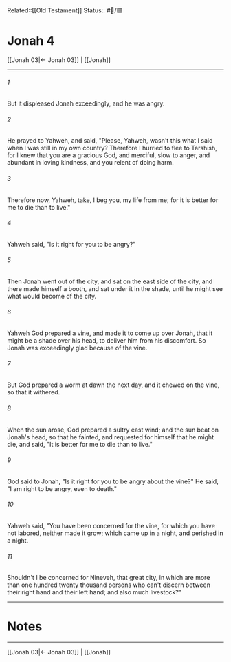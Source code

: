 Related::[[Old Testament]]
Status:: #📖/🟥
# Jonah 4

[[Jonah 03|← Jonah 03]] | [[Jonah]]
***



###### 1 
But it displeased Jonah exceedingly, and he was angry. 

###### 2 
He prayed to Yahweh, and said, "Please, Yahweh, wasn't this what I said when I was still in my own country? Therefore I hurried to flee to Tarshish, for I knew that you are a gracious God, and merciful, slow to anger, and abundant in loving kindness, and you relent of doing harm. 

###### 3 
Therefore now, Yahweh, take, I beg you, my life from me; for it is better for me to die than to live." 

###### 4 
Yahweh said, "Is it right for you to be angry?" 

###### 5 
Then Jonah went out of the city, and sat on the east side of the city, and there made himself a booth, and sat under it in the shade, until he might see what would become of the city. 

###### 6 
Yahweh God prepared a vine, and made it to come up over Jonah, that it might be a shade over his head, to deliver him from his discomfort. So Jonah was exceedingly glad because of the vine. 

###### 7 
But God prepared a worm at dawn the next day, and it chewed on the vine, so that it withered. 

###### 8 
When the sun arose, God prepared a sultry east wind; and the sun beat on Jonah's head, so that he fainted, and requested for himself that he might die, and said, "It is better for me to die than to live." 

###### 9 
God said to Jonah, "Is it right for you to be angry about the vine?" He said, "I am right to be angry, even to death." 

###### 10 
Yahweh said, "You have been concerned for the vine, for which you have not labored, neither made it grow; which came up in a night, and perished in a night. 

###### 11 
Shouldn't I be concerned for Nineveh, that great city, in which are more than one hundred twenty thousand persons who can't discern between their right hand and their left hand; and also much livestock?"

---
# Notes


***
[[Jonah 03|← Jonah 03]] | [[Jonah]]
